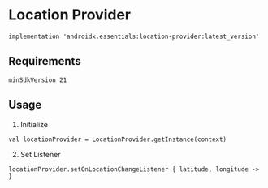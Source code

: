 # Location Provider
```
implementation 'androidx.essentials:location-provider:latest_version'
```
## Requirements
```
minSdkVersion 21
```
## Usage
1. Initialize
```
val locationProvider = LocationProvider.getInstance(context)
```
2. Set Listener
```
locationProvider.setOnLocationChangeListener { latitude, longitude -> }
```
